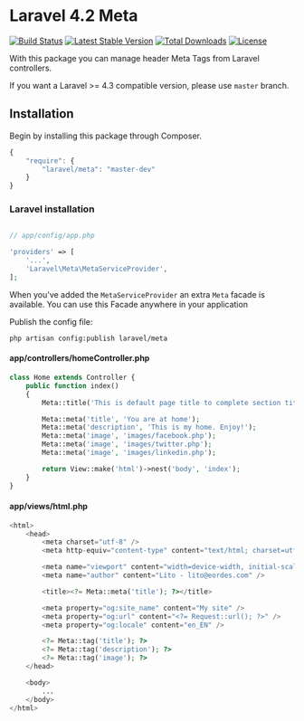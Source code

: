 # Laravel 4.2 Meta

[![Build Status](https://travis-ci.org/eusonlito/laravel-Meta.svg?branch=master)](https://travis-ci.org/eusonlito/laravel-Meta)
[![Latest Stable Version](https://poser.pugx.org/laravel/meta/v/stable.png)](https://packagist.org/packages/laravel/meta)
[![Total Downloads](https://poser.pugx.org/laravel/meta/downloads.png)](https://packagist.org/packages/laravel/meta)
[![License](https://poser.pugx.org/laravel/meta/license.png)](https://packagist.org/packages/laravel/meta)

With this package you can manage header Meta Tags from Laravel controllers.

If you want a Laravel >= 4.3 compatible version, please use `master` branch.

## Installation

Begin by installing this package through Composer.

```js
{
    "require": {
        "laravel/meta": "master-dev"
    }
}
```

### Laravel installation

```php

// app/config/app.php

'providers' => [
    '...',
    'Laravel\Meta\MetaServiceProvider',
];
```

When you've added the ```MetaServiceProvider``` an extra ```Meta``` facade is available.
You can use this Facade anywhere in your application

Publish the config file:

```
php artisan config:publish laravel/meta
```

#### app/controllers/homeController.php

```php
class Home extends Controller {
    public function index()
    {
        Meta::title('This is default page title to complete section title');

        Meta::meta('title', 'You are at home');
        Meta::meta('description', 'This is my home. Enjoy!');
        Meta::meta('image', 'images/facebook.php');
        Meta::meta('image', 'images/twitter.php');
        Meta::meta('image', 'images/linkedin.php');

        return View::make('html')->nest('body', 'index');
    }
}
```

#### app/views/html.php

```php
<html>
    <head>
        <meta charset="utf-8" />
        <meta http-equiv="content-type" content="text/html; charset=utf-8" />

        <meta name="viewport" content="width=device-width, initial-scale=1.0" />
        <meta name="author" content="Lito - lito@eordes.com" />

        <title><?= Meta::meta('title'); ?></title>

        <meta property="og:site_name" content="My site" />
        <meta property="og:url" content="<?= Request::url(); ?>" />
        <meta property="og:locale" content="en_EN" />

        <?= Meta::tag('title'); ?>
        <?= Meta::tag('description'); ?>
        <?= Meta::tag('image'); ?>
    </head>

    <body>
        ...
    </body>
</html>
